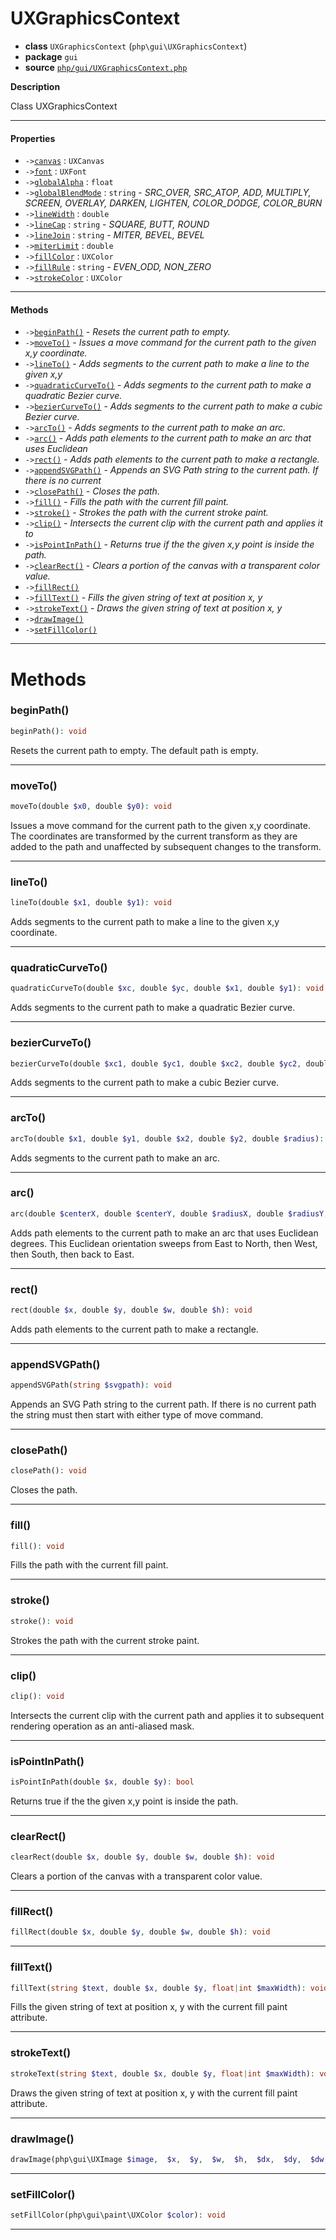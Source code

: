 # UXGraphicsContext

- **class** `UXGraphicsContext` (`php\gui\UXGraphicsContext`)
- **package** `gui`
- **source** [`php/gui/UXGraphicsContext.php`](./src/main/resources/JPHP-INF/sdk/php/gui/UXGraphicsContext.php)

**Description**

Class UXGraphicsContext

---

#### Properties

- `->`[`canvas`](#prop-canvas) : `UXCanvas`
- `->`[`font`](#prop-font) : `UXFont`
- `->`[`globalAlpha`](#prop-globalalpha) : `float`
- `->`[`globalBlendMode`](#prop-globalblendmode) : `string` - _SRC_OVER, SRC_ATOP, ADD, MULTIPLY, SCREEN, OVERLAY, DARKEN, LIGHTEN, COLOR_DODGE, COLOR_BURN_
- `->`[`lineWidth`](#prop-linewidth) : `double`
- `->`[`lineCap`](#prop-linecap) : `string` - _SQUARE, BUTT, ROUND_
- `->`[`lineJoin`](#prop-linejoin) : `string` - _MITER, BEVEL, BEVEL_
- `->`[`miterLimit`](#prop-miterlimit) : `double`
- `->`[`fillColor`](#prop-fillcolor) : `UXColor`
- `->`[`fillRule`](#prop-fillrule) : `string` - _EVEN_ODD, NON_ZERO_
- `->`[`strokeColor`](#prop-strokecolor) : `UXColor`

---

#### Methods

- `->`[`beginPath()`](#method-beginpath) - _Resets the current path to empty._
- `->`[`moveTo()`](#method-moveto) - _Issues a move command for the current path to the given x,y coordinate._
- `->`[`lineTo()`](#method-lineto) - _Adds segments to the current path to make a line to the given x,y_
- `->`[`quadraticCurveTo()`](#method-quadraticcurveto) - _Adds segments to the current path to make a quadratic Bezier curve._
- `->`[`bezierCurveTo()`](#method-beziercurveto) - _Adds segments to the current path to make a cubic Bezier curve._
- `->`[`arcTo()`](#method-arcto) - _Adds segments to the current path to make an arc._
- `->`[`arc()`](#method-arc) - _Adds path elements to the current path to make an arc that uses Euclidean_
- `->`[`rect()`](#method-rect) - _Adds path elements to the current path to make a rectangle._
- `->`[`appendSVGPath()`](#method-appendsvgpath) - _Appends an SVG Path string to the current path. If there is no current_
- `->`[`closePath()`](#method-closepath) - _Closes the path._
- `->`[`fill()`](#method-fill) - _Fills the path with the current fill paint._
- `->`[`stroke()`](#method-stroke) - _Strokes the path with the current stroke paint._
- `->`[`clip()`](#method-clip) - _Intersects the current clip with the current path and applies it to_
- `->`[`isPointInPath()`](#method-ispointinpath) - _Returns true if the the given x,y point is inside the path._
- `->`[`clearRect()`](#method-clearrect) - _Clears a portion of the canvas with a transparent color value._
- `->`[`fillRect()`](#method-fillrect)
- `->`[`fillText()`](#method-filltext) - _Fills the given string of text at position x, y_
- `->`[`strokeText()`](#method-stroketext) - _Draws the given string of text at position x, y_
- `->`[`drawImage()`](#method-drawimage)
- `->`[`setFillColor()`](#method-setfillcolor)

---
# Methods

<a name="method-beginpath"></a>

### beginPath()
```php
beginPath(): void
```
Resets the current path to empty.
The default path is empty.

---

<a name="method-moveto"></a>

### moveTo()
```php
moveTo(double $x0, double $y0): void
```
Issues a move command for the current path to the given x,y coordinate.
The coordinates are transformed by the current transform as they are
added to the path and unaffected by subsequent changes to the transform.

---

<a name="method-lineto"></a>

### lineTo()
```php
lineTo(double $x1, double $y1): void
```
Adds segments to the current path to make a line to the given x,y
coordinate.

---

<a name="method-quadraticcurveto"></a>

### quadraticCurveTo()
```php
quadraticCurveTo(double $xc, double $yc, double $x1, double $y1): void
```
Adds segments to the current path to make a quadratic Bezier curve.

---

<a name="method-beziercurveto"></a>

### bezierCurveTo()
```php
bezierCurveTo(double $xc1, double $yc1, double $xc2, double $yc2, double $x1, double $y1): void
```
Adds segments to the current path to make a cubic Bezier curve.

---

<a name="method-arcto"></a>

### arcTo()
```php
arcTo(double $x1, double $y1, double $x2, double $y2, double $radius): void
```
Adds segments to the current path to make an arc.

---

<a name="method-arc"></a>

### arc()
```php
arc(double $centerX, double $centerY, double $radiusX, double $radiusY, double $startAngle, double $length): void
```
Adds path elements to the current path to make an arc that uses Euclidean
degrees. This Euclidean orientation sweeps from East to North, then West,
then South, then back to East.

---

<a name="method-rect"></a>

### rect()
```php
rect(double $x, double $y, double $w, double $h): void
```
Adds path elements to the current path to make a rectangle.

---

<a name="method-appendsvgpath"></a>

### appendSVGPath()
```php
appendSVGPath(string $svgpath): void
```
Appends an SVG Path string to the current path. If there is no current
path the string must then start with either type of move command.

---

<a name="method-closepath"></a>

### closePath()
```php
closePath(): void
```
Closes the path.

---

<a name="method-fill"></a>

### fill()
```php
fill(): void
```
Fills the path with the current fill paint.

---

<a name="method-stroke"></a>

### stroke()
```php
stroke(): void
```
Strokes the path with the current stroke paint.

---

<a name="method-clip"></a>

### clip()
```php
clip(): void
```
Intersects the current clip with the current path and applies it to
subsequent rendering operation as an anti-aliased mask.

---

<a name="method-ispointinpath"></a>

### isPointInPath()
```php
isPointInPath(double $x, double $y): bool
```
Returns true if the the given x,y point is inside the path.

---

<a name="method-clearrect"></a>

### clearRect()
```php
clearRect(double $x, double $y, double $w, double $h): void
```
Clears a portion of the canvas with a transparent color value.

---

<a name="method-fillrect"></a>

### fillRect()
```php
fillRect(double $x, double $y, double $w, double $h): void
```

---

<a name="method-filltext"></a>

### fillText()
```php
fillText(string $text, double $x, double $y, float|int $maxWidth): void
```
Fills the given string of text at position x, y
with the current fill paint attribute.

---

<a name="method-stroketext"></a>

### strokeText()
```php
strokeText(string $text, double $x, double $y, float|int $maxWidth): void
```
Draws the given string of text at position x, y
with the current fill paint attribute.

---

<a name="method-drawimage"></a>

### drawImage()
```php
drawImage(php\gui\UXImage $image,  $x,  $y,  $w,  $h,  $dx,  $dy,  $dw,  $dh): void
```

---

<a name="method-setfillcolor"></a>

### setFillColor()
```php
setFillColor(php\gui\paint\UXColor $color): void
```

---
